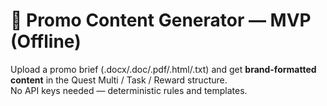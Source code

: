 
# 🎰 Promo Content Generator — MVP (Offline)

Upload a promo brief (.docx/.doc/.pdf/.html/.txt) and get **brand-formatted content** in the Quest Multi / Task / Reward structure.  
No API keys needed — deterministic rules and templates.

